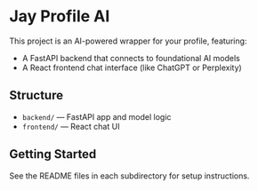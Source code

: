 # Jay Profile AI

This project is an AI-powered wrapper for your profile, featuring:
- A FastAPI backend that connects to foundational AI models
- A React frontend chat interface (like ChatGPT or Perplexity)

## Structure
- `backend/` — FastAPI app and model logic
- `frontend/` — React chat UI

## Getting Started
See the README files in each subdirectory for setup instructions. 